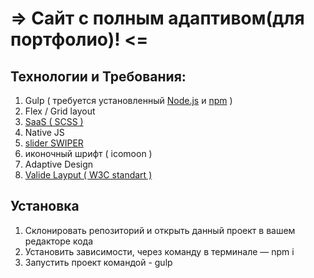 #               =>  Сайт с полным адаптивом(для портфолио)! <=
## Технологии и Требования: 
 1. Gulp ( требуется установленный [Node.js](https://nodejs.org/en/) и [npm](https://www.npmjs.com/) )
 3. Flex / Grid layout
 4. [SaaS ( SCSS )](https://sass-scss.ru/guide/)
 5. Native JS 
 6. [slider SWIPER](https://swiperjs.com/)
 7. иконочный шрифт ( icomoon )
 8. Adaptive Design
 9. [Valide Layput ( W3C standart )](https://www.w3.org/)
 
## Установка 
1. Склонировать репозиторий и открыть данный проект в вашем редакторе кода
2. Установить зависимости, через команду в терминале — npm i
3. Запустить проект командой - gulp
